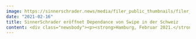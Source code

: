 ```yaml
---
image: https://sinnerschrader.news/media/filer_public_thumbnails/filer_public/4e/08/4e081bf9-a2a6-4a67-bb79-71f9e2653c28/480px_wimroelfs.png__480x288_q85_crop_subsampling-2_upscale.png
date: "2021-02-16"
title: SinnerSchrader eröffnet Dependance von Swipe in der Schweiz
content: <div class="newsbody"><p><strong>Hamburg, Februar 2021.</strong> Als Teil von Accenture Interactive eröffnet Swipe, das Mobile Studio von SinnerSchrader, neben Berlin und Hamburg eine weitere Dependance in Zürich. Das Studio ist fokussiert auf das Design und die Umsetzung von mobilen Experiences.</p><p>„Wir sehen in der Schweiz ebenfalls einen großen Bedarf an digitalen Produkten sowie Ökosystemen, und die Standorterweiterung gehört insgesamt zur Wachstumsstrategie von SinnerSchrader. Swipe legt seit Jahren kontinuierlich zu, und ich freue mich über die neuen Chancen durch ein erweitertes digitales Angebot in der Schweiz unter dem partnerschaftlichen Dach von Accenture Interactive", so Sven Schmiede, Mitgründer von Swipe und Geschäftsführer SinnerSchrader. </p><p>Lorenz Vierecke, Studio Lead Swipe, ergänzt&#58; „Unsere Arbeitsweise hat sich in der Pandemie fundamental weiterentwickelt, und wir begleiten Kunden auch länderübergreifend aus Berlin und Hamburg sehr eng bei der Umsetzung digitaler Produktstrategien. Um transformationale Produkte aber nachhaltig in einem Markt wie der Schweiz zu platzieren, bedarf es ebenfalls eines tiefen Marktverständnisses, das man aus der Ferne kaum aufbauen kann.”  </p><p>Mit Wim Roelfs hat Swipe in Zürich einen weiteren, sehr erfahrenen Kreativen in den Bereichen Digital, Kommunikation und Marke gewinnen können. Roelfs war zuletzt als Digital Creative Director bei MetaDesign AG verantwortlich, und zuvor bei Publicis, Jung von Matt LIMMAT AG sowie Futurecom Interactive AG tätig. Er ist Mitglied im ADC Switzerland und vielfach mit nationalen und internationalen Awards ausgezeichnet.  </p><p>Swipe arbeitete zuletzt in der DACH-Region an unterschiedlichen digitalen Maßnahmen zur Bekämpfung von Covid-19. Neben der Stopp Corona App in Österreich, die erste Contract Tracing App in Europa, werden diverse weitere digitale Lösungen zur Bekämpfung der Pandemie national und auf Länderebene mit den Teams ausgearbeitet. </p><p><strong>ÜBER SINNERSCHRADER</strong><br/>SinnerSchrader gehört zu den führenden Digitalagenturen Europas mit dem Fokus auf Design und Entwicklung von digitalen Produkten und Services. Rund 600 Mitarbeiter arbeiten an der digitalen Transformation für Unternehmen wie Allianz, Audi, comdirect bank, Telefónica, Unitymedia und VW. SinnerSchrader wurde 1996 gegründet und hat Büros in Hamburg, Berlin, Frankfurt am Main, München und Prag. Seit April 2017 ist SinnerSchrader Teil von Accenture Interactive.<br/><a href="http&#58;//www.sinnerschrader.com/" target="_blank">www.sinnerschrader.com</a></p></div>
---
```

